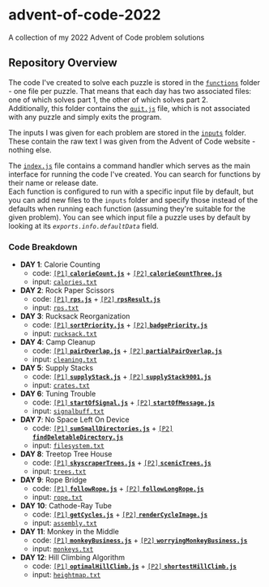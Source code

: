 # advent-of-code-2022

A collection of my 2022 Advent of Code problem solutions

## Repository Overview

The code I've created to solve each puzzle is stored in the [`functions`](/functions) folder - one file per puzzle. That means that each day has two associated files: one of which solves part 1, the other of which solves part 2.  
Additionally, this folder contains the [`quit.js`](/functions/quit.js) file, which is not associated with any puzzle and simply exits the program.

The inputs I was given for each problem are stored in the [`inputs`](/inputs) folder. These contain the raw text I was given from the Advent of Code website - nothing else.

The [`index.js`](index.js) file contains a command handler which serves as the main interface for running the code I've created. You can search for functions by their name or release date.  
Each function is configured to run with a specific input file by default, but you can add new files to the `inputs` folder and specify those instead of the defaults when running each function (assuming they're suitable for the given problem). You can see which input file a puzzle uses by default by looking at its *`exports.info.defaultData`* field.

### Code Breakdown

- **DAY 1**: Calorie Counting
  - code: [`[P1]` **`calorieCount.js`**](/functions/calorieCount.js) + [`[P2]` **`calorieCountThree.js`**](/functions/calorieCountThree.js)
  - input: [`calories.txt`](/inputs/calories.txt)
- **DAY 2**: Rock Paper Scissors
  - code: [`[P1]` **`rps.js`**](/functions/rps.js) + [`[P2]` **`rpsResult.js`**](/functions/rpsResult.js)
  - input: [`rps.txt`](/inputs/rps.txt)
- **DAY 3**: Rucksack Reorganization
  - code: [`[P1]` **`sortPriority.js`**](/functions/sortPriority.js) + [`[P2]` **`badgePriority.js`**](/functions/badgePriority.js)
  - input: [`rucksack.txt`](/inputs/rucksack.txt)
- **DAY 4**: Camp Cleanup
  - code: [`[P1]` **`pairOverlap.js`**](/functions/pairOverlap.js) + [`[P2]` **`partialPairOverlap.js`**](/functions/partialPairOverlap.js)
  - input: [`cleaning.txt`](/inputs/cleaning.txt)
- **DAY 5**: Supply Stacks
  - code: [`[P1]` **`supplyStack.js`**](/functions/supplyStack.js) + [`[P2]` **`supplyStack9001.js`**](/functions/supplyStack9001.js)
  - input: [`crates.txt`](/inputs/crates.txt)
- **DAY 6**: Tuning Trouble
  - code: [`[P1]` **`startOfSignal.js`**](/functions/startOfSignal.js) + [`[P2]` **`startOfMessage.js`**](/functions/startOfMessage.js)
  - input: [`signalbuff.txt`](/inputs/signalbuff.txt)
- **DAY 7**: No Space Left On Device
  - code: [`[P1]` **`sumSmallDirectories.js`**](/functions/sumSmallDirectories.js) + [`[P2]` **`findDeletableDirectory.js`**](/functions/findDeletableDirectory.js)
  - input: [`filesystem.txt`](/inputs/filesystem.txt)
- **DAY 8**: Treetop Tree House
  - code: [`[P1]` **`skyscraperTrees.js`**](/functions/skyscraperTrees.js) + [`[P2]` **`scenicTrees.js`**](/functions/scenicTrees.js)
  - input: [`trees.txt`](/inputs/trees.txt)
- **DAY 9**: Rope Bridge
  - code: [`[P1]` **`followRope.js`**](/functions/followRope.js) + [`[P2]` **`followLongRope.js`**](/functions/followLongRope.js)
  - input: [`rope.txt`](/inputs/rope.txt)
- **DAY 10**: Cathode-Ray Tube
  - code: [`[P1]` **`getCycles.js`**](/functions/getCycles.js) + [`[P2]` **`renderCycleImage.js`**](/functions/renderCycleImage.js)
  - input: [`assembly.txt`](/inputs/assembly.txt)
- **DAY 11**: Monkey in the Middle
  - code: [`[P1]` **`monkeyBusiness.js`**](/functions/monkeyBusiness.js) + [`[P2]` **`worryingMonkeyBusiness.js`**](/functions/worryingMonkeyBusiness.js)
  - input: [`monkeys.txt`](/inputs/monkeys.txt)
- **DAY 12**: Hill Climbing Algorithm
  - code: [`[P1]` **`optimalHillClimb.js`**](/functions/optimalHillClimb.js) + [`[P2]` **`shortestHillClimb.js`**](/functions/shortestHillClimb.js)
  - input: [`heightmap.txt`](/inputs/heightmap.txt)

<!-- TEMPLATE
- **DAY X**: jiji
  - code: [`[P1]` **`baba.js`**](/functions/baba.js) + [`[P2]` **`keke.js`**](/functions/keke.js)
  - input: [`fofo.txt`](/inputs/fofo.txt)
-->
